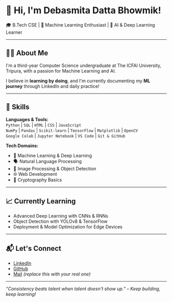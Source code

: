 # 👋 Hi, I'm Debasmita Datta Bhowmik!

🎓 B.Tech CSE | 🤖 Machine Learning Enthusiast | 🧠 AI & Deep Learning Learner 

---

## 👩‍💻 About Me

I'm a third-year Computer Science undergraduate at The ICFAI University, Tripura, with a passion for Machine Learning and AI.

I believe in **learning by doing**, and I'm currently documenting my **ML journey** through LinkedIn and daily practice!

---

## 🚀 Skills

**Languages & Tools:**  
`Python` | `SQL` | `HTML` | `CSS` | `JavaScript`  
`NumPy` | `Pandas` | `Scikit-learn` | `TensorFlow` | `Matplotlib` | `OpenCV`  
`Google Colab` | `Jupyter Notebook` | `VS Code` | `Git & GitHub`  

**Tech Domains:**  
- 🧠 Machine Learning & Deep Learning  
- 🗣️ Natural Language Processing  
- 📸 Image Processing & Object Detection  
- 🌐 Web Development  
- 🔐 Cryptography Basics  

---

## 📈 Currently Learning

- Advanced Deep Learning with CNNs & RNNs  
- Object Detection with YOLOv8 & TensorFlow  
- Deployment & Model Optimization for Edge Devices  

---

## 📬 Let's Connect

- [LinkedIn](https://www.linkedin.com/in/debasmita-datta-bhowmik-a82b81256)  
- [GitHub](https://github.com/Debasmita-07)  
- [Mail](debasmita1204@gmail.com) *(replace this with your real one)*

---

_“Consistency beats talent when talent doesn’t show up.” – Keep building, keep learning!_
